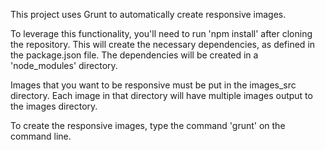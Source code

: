 This project uses Grunt to automatically create responsive images.

To leverage this functionality, you'll need to run 'npm install' after
cloning the repository. This will create the necessary dependencies,
as defined in the package.json file. The dependencies will be created
in a 'node_modules' directory.

Images that you want to be responsive must be put in the images_src
directory. Each image in that directory will have multiple images
output to the images directory.

To create the responsive images, type the command 'grunt' on the
command line.

